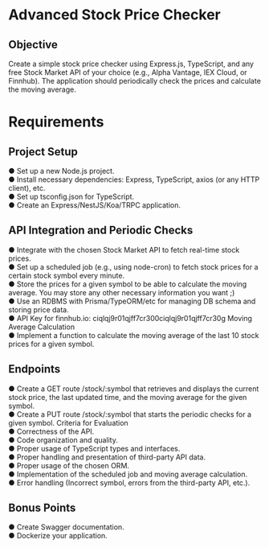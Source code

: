 # Advanced Stock Price Checker

## Objective
Create a simple stock price checker using Express.js, TypeScript, and any free Stock Market
API of your choice (e.g., Alpha Vantage, IEX Cloud, or Finnhub). The application should
periodically check the prices and calculate the moving average.

# Requirements

## Project Setup
● Set up a new Node.js project.  
● Install necessary dependencies: Express, TypeScript, axios (or any HTTP client), etc.  
● Set up tsconfig.json for TypeScript.  
● Create an Express/NestJS/Koa/TRPC application.  

## API Integration and Periodic Checks
● Integrate with the chosen Stock Market API to fetch real-time stock prices.  
● Set up a scheduled job (e.g., using node-cron) to fetch stock prices for a certain stock
symbol every minute.  
● Store the prices for a given symbol to be able to calculate the moving average. You may
store any other necessary information you want ;)  
● Use an RDBMS with Prisma/TypeORM/etc for managing DB schema and storing price data.  
● API Key for finnhub.io: ciqlqj9r01qjff7cr300ciqlqj9r01qjff7cr30g
Moving Average Calculation  
● Implement a function to calculate the moving average of the last 10 stock prices for a
given symbol.  

## Endpoints
● Create a GET route /stock/:symbol that retrieves and displays the current stock price, the
last updated time, and the moving average for the given symbol.  
● Create a PUT route /stock/:symbol that starts the periodic checks for a given symbol.
Criteria for Evaluation  
● Correctness of the API.  
● Code organization and quality.  
● Proper usage of TypeScript types and interfaces.  
● Proper handling and presentation of third-party API data.  
● Proper usage of the chosen ORM.  
● Implementation of the scheduled job and moving average calculation.  
● Error handling (Incorrect symbol, errors from the third-party API, etc.).  

## Bonus Points
● Create Swagger documentation.  
● Dockerize your application.  